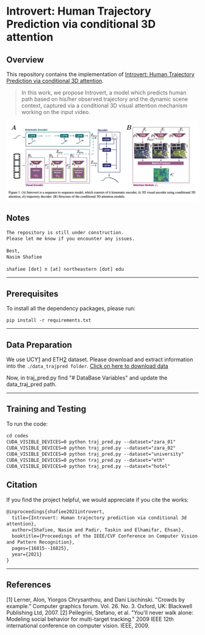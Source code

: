 # Introvert: Human Trajectory Prediction via conditional 3D attention

## Overview
This repository contains the implementation of [Introvert: Human Trajectory Prediction via conditional 3D attention](https://openaccess.thecvf.com/content/CVPR2021/papers/Shafiee_Introvert_Human_Trajectory_Prediction_via_Conditional_3D_Attention_CVPR_2021_paper.pdf).
> In this work, we propose Introvert, a model which predicts human path based on his/her observed trajectory and the dynamic scene context, captured via a conditional 3D visual attention mechanism working on the input video. 

![Image](./images/model.jpg)

## Notes
```
The repository is still under construction.
Please let me know if you encounter any issues.

Best,
Nasim Shafiee

shafiee [dot] n [at] northeastern [dot] edu
```

---
## Prerequisites
To install all the dependency packages, please run:
```
pip install -r requirements.txt
```


---
## Data Preparation
We use UCY[1](https://onlinelibrary.wiley.com/doi/pdf/10.1111/j.1467-8659.2007.01089.x?casa_token=2iZc5PYbMJwAAAAA:q2HXsiicR9iJJSQqPK00iQiXdAzshm16u5dkkp46RKSEn5mWAdGVYQECebhrvTaPoBbtjkdEwjRv5YLu) and ETH[2](https://ieeexplore.ieee.org/iel5/5453389/5459144/05459260.pdf?casa_token=vSn3LxoiZ9wAAAAA:WvPT7mzK5eeAsMhS3vRdnVWTbhtpTrZv4e2nzszjKDj1hnTEfGkdkyZQNGbX-DcFvF11iLP069k) dataset. Please download and extract information into the `./data_trajpred folder`. [Click on here to download data](https://drive.google.com/drive/folders/1REq_if6nqdjw_jYtuRVPJqmDNTcIxoJU?usp=sharing) 

Now, in traj_pred.py find "# DataBase Variables" and update the data_traj_pred path.



---
## Training and Testing 
To run the code:
```
cd codes
CUDA_VISIBLE_DEVICES=0 python traj_pred.py --dataset="zara_01"
CUDA_VISIBLE_DEVICES=0 python traj_pred.py --dataset="zara_02"
CUDA_VISIBLE_DEVICES=0 python traj_pred.py --dataset="university"
CUDA_VISIBLE_DEVICES=0 python traj_pred.py --dataset="eth"
CUDA_VISIBLE_DEVICES=0 python traj_pred.py --dataset="hotel"
```

## Citation
If you find the project helpful, we would appreciate if you cite the works:
```
@inproceedings{shafiee2021introvert,
  title={Introvert: Human trajectory prediction via conditional 3d attention},
  author={Shafiee, Nasim and Padir, Taskin and Elhamifar, Ehsan},
  booktitle={Proceedings of the IEEE/CVF Conference on Computer Vision and Pattern Recognition},
  pages={16815--16825},
  year={2021}
}
```


---
## References
[1] Lerner, Alon, Yiorgos Chrysanthou, and Dani Lischinski. "Crowds by example." Computer graphics forum. Vol. 26. No. 3. Oxford, UK: Blackwell Publishing Ltd, 2007.
[2] Pellegrini, Stefano, et al. "You'll never walk alone: Modeling social behavior for multi-target tracking." 2009 IEEE 12th international conference on computer vision. IEEE, 2009.

